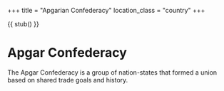 +++
title = "Apgarian Confederacy"
location_class = "country"
+++

{{ stub() }}

# Apgar Confederacy

The Apgar Confederacy is a group of nation-states that formed a union based on
shared trade goals and history.